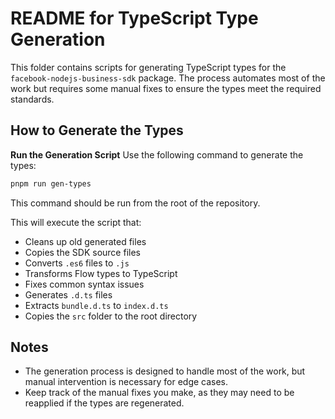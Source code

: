 # README for TypeScript Type Generation

This folder contains scripts for generating TypeScript types for the `facebook-nodejs-business-sdk` package. The process automates most of the work but requires some manual fixes to ensure the types meet the required standards.

## How to Generate the Types

**Run the Generation Script**
   Use the following command to generate the types:
   ```bash
   pnpm run gen-types
   ```
   This command should be run from the root of the repository.

   This will execute the script that:
   - Cleans up old generated files
   - Copies the SDK source files
   - Converts `.es6` files to `.js`
   - Transforms Flow types to TypeScript
   - Fixes common syntax issues
   - Generates `.d.ts` files
   - Extracts `bundle.d.ts` to `index.d.ts`
   - Copies the `src` folder to the root directory

## Notes

- The generation process is designed to handle most of the work, but manual intervention is necessary for edge cases.
- Keep track of the manual fixes you make, as they may need to be reapplied if the types are regenerated.
